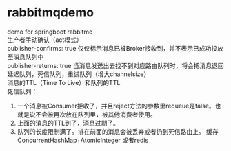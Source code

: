 # rabbitmqdemo
demo for  springboot rabbitmq  
 生产者手动确认（act模式）  
 publisher-confirms: true   仅仅标示消息已被Broker接收到，并不表示已成功投放至消息队列中  
 publisher-returns: true  当消息发送出去找不到对应路由队列时，将会把消息退回  
 延迟队列，死信队列，重试队列（增大channelsize）  
 消息的TTL（Time To Live）和队列的TTL  
 死信队列：
1. 一个消息被Consumer拒收了，并且reject方法的参数里requeue是false。也就是说不会被再次放在队列里，被其他消费者使用。
2. 上面的消息的TTL到了，消息过期了。
3. 队列的长度限制满了。排在前面的消息会被丢弃或者扔到死信路由上。
缓存 ConcurrentHashMap+AtomicInteger 或者redis
